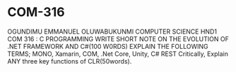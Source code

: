# COM-316
OGUNDIMU EMMANUEL OLUWABUKUNMI 
COMPUTER SCIENCE HND1 COM 316 : C PROGRAMMING
WRITE SHORT NOTE ON THE EVOLUTION OF .NET FRAMEWORK AND C#(100 W0RDS) 
EXPLAIN THE FOLLOWING TERMS; MONO, Xamarin, COM, .Net Core, Unity, C# REST 
Critically, Explain ANY three key functions of CLR(50words).
